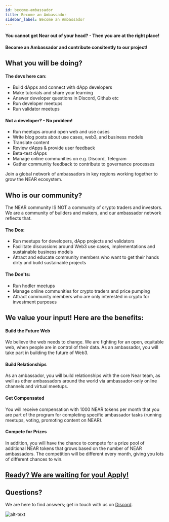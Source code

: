 ```yaml
---
id: become-ambassador
title: Become an Ambassador
sidebar_label: Become an Ambassador
---
```


#### You cannot get Near out of your head? - Then you are at the right place!
#### Become an Ambassador and contribute consitently to our project!

## What you will be doing?

#### The devs here can:
* Build dApps and connect with dApp developers
* Make tutorials and share your learning
* Answer developer questions in Discord, Github etc
* Run developer meetups
* Run validator meetups

#### Not a developer? - No problem!
* Run meetups around open web and use cases
* Write blog posts about use cases, web3, and business models
* Translate content
* Review dApps & provide user feedback
* Beta-test dApps
* Manage online communities on e.g. Discord, Telegram
* Gather community feedback to contribute to governance processes

Join a global network of ambassadors in key regions working together to grow the NEAR ecosystem.

## Who is our community?
The NEAR community IS NOT a community of crypto traders and investors. We are a community of builders and makers, and our ambassador network reflects that.

#### The Dos:
* Run meetups for developers, dApp projects and validators
* Facilitate discussions around Web3 use cases, implementations and sustainable business models
* Attract and educate community members who want to get their hands dirty and build sustainable projects

#### The Don'ts:
* Run hodler meetups
* Manage online communities for crypto traders and price pumping
* Attract community members who are only interested in crypto for investment purposes

## We value your input! Here are the benefits:

#### Build the Future Web
We believe the web needs to change. We are fighting for an open, equitable web, when people are in control of their data. As an ambassador, you will take part in building the future of Web3.

#### Build Relationships
As an ambassador, you will build relationships with the core Near team, as well as other ambassadors around the world via ambassador-only online channels and virtual meetups.

#### Get Compensated
You will receive compensation with 1000 NEAR tokens per month that you are part of the program for completing specific ambassador tasks (running meetups, voting, promoting content on NEAR).

#### Compete for Prizes
In addition, you will have the chance to compete for a prize pool of additional NEAR tokens that grows based on the number of NEAR ambassadors. The competition will be different every month, giving you lots of different chances to win.

## [Ready? We are waiting for you! Apply!](http://near.ai/ambassador-apply)

## Questions?

We are here to find answers; get in touch with us on [Discord](http://near.chat).

![alt-text](assets/header.svg)
